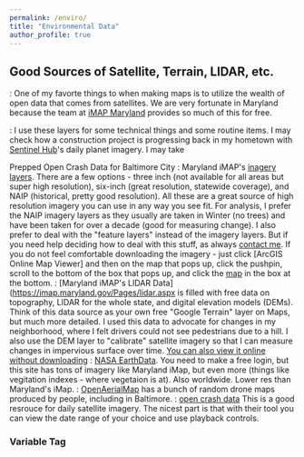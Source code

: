 ```yaml
---
permalink: /enviro/
title: "Environmental Data"
author_profile: true
---
```

## Good Sources of Satellite, Terrain, LIDAR, etc. 

:   One of my favorte things to when making maps is to utilize the wealth of open data that comes from satellites. We are very fortunate in Maryland because the team at [iMAP Maryland](https://imap.maryland.gov/Pages/default.aspx) provides so much of this for free.

:   I use these layers for some technical things and some routine items. I may check how a construction project is progressing back in my hometown with [Sentinel Hub](https://www.sentinel-hub.com/explore/eobrowser)'s daily planet imagery. I may take 

Prepped Open Crash Data for Baltimore City
:   Maryland iMAP's [inagery layers](https://geodata.md.gov/imap/rest/services/Imagery). There are a few options - three inch (not available for all areas but super high resolution), six-inch (great resolution, statewide coverage), and NAIP (historical, pretty good resolution). All these are a great source of high resolution imagery you can use in any way you see fit. For analysis, I prefer the NAIP imagery layers as they usually are taken in Winter (no trees) and have been taken for over a decade (good for measuring change). I also prefer to deal with the "feature layers" instead of the imagery layers. But if you need help deciding how to deal with this stuff, as always [contact me](mailto:dan.knopp@gmail.com).
          If you do not feel comfortable downloading the imagery - just click [ArcGIS Online Map Viewer] and then on the map that pops up, click the pushpin, scroll to the bottom of the box that pops up, and click the [map](https://geodata.md.gov/imap/rest/services/Imagery/MD_SixInchImagery/MapServer?f=jsapi) in the box at the bottom. 
:   [Maryland iMAP's LIDAR Data](https://imap.maryland.gov/Pages/lidar.aspx is filled with free data on topography, LIDAR for the whole state, and digital elevation models (DEMs). Think of this data source as your own free "Google Terrain" layer on Maps, but much more detailed. I used this data to advocate for changes in my neighborhood, where I felt drivers could not see pedestrians due to a hill. I also use the DEM layer to "calibrate" satellite imagery so that I can measure changes in impervious surface over time.  [You can also view it online without downloading](https://geodata.md.gov/topoviewer)
:   [NASA EarthData](https://earthdata.nasa.gov/earth-observation-data). You need to make a free login, but this site has tons of imagery like Maryland iMap, but even more (things like vegitation indexes - where vegetaion is at). Also worldwide. Lower res than Maryland's iMap. 
:   [OpenAerialMap](https://openaerialmap.org/) has a bunch of random drone maps produced by people, including in Baltimore. 
:   [open crash data](https://www.sentinel-hub.com/explore/eobrowser) This is a good resrouce for daily satellite imagery. The nicest part is that with their tool you can view the date range of your choice and use playback controls.  

### Variable Tag
